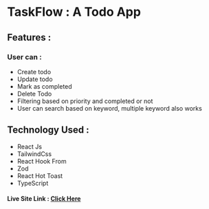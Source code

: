 # TaskFlow : A Todo App

## Features :

### User can :

- Create todo
- Update todo
- Mark as completed
- Delete Todo
- Filtering based on priority and completed or not
- User can search based on keyword, multiple keyword also works

## Technology Used :

- React Js
- TailwindCss
- React Hook From
- Zod
- React Hot Toast
- TypeScript

#### Live Site Link : <a href="https://ost-task-flow.netlify.app/">Click Here</a>
